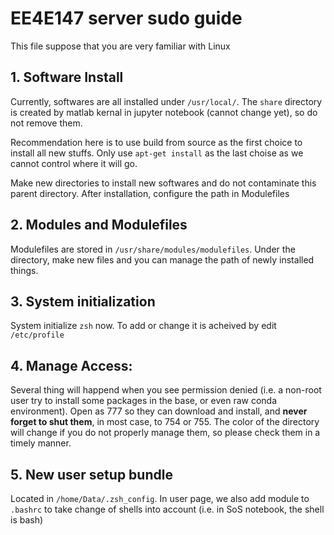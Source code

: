 # EE4E147 server sudo guide

This file suppose that you are very familiar with Linux

## 1. Software Install

Currently, softwares are all installed under `/usr/local/`. The `share` directory is created by matlab kernal in jupyter notebook (cannot change yet), so do not remove them.

Recommendation here is to use build from source as the first choice to install all new stuffs. Only use `apt-get install` as the last choise as we cannot control where it will go.

Make new directories to install new softwares and do not contaminate this parent directory. After installation, configure the path in Modulefiles


## 2. Modules and Modulefiles

Modulefiles are stored in `/usr/share/modules/modulefiles`. Under the directory, make new files and you can manage the path of newly installed things.

## 3. System initialization

System initialize `zsh` now. To add or change it is acheived by edit `/etc/profile`

## 4. Manage Access:

Several thing will happend when you see permission denied (i.e. a non-root user try to install some packages in the base, or even raw conda environment). Open as 777 so they can download and install, and **never forget to shut them**, in most case, to 754 or 755. The color of the directory will change if you do not properly manage them, so please check them in a timely manner.

## 5. New user setup bundle

Located in `/home/Data/.zsh_config`. In user page, we also add module to `.bashrc` to take change of shells into account (i.e. in SoS notebook, the shell is bash)
